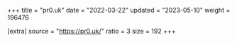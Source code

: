 +++
title = "pr0.uk"
date = "2022-03-22"
updated = "2023-05-10"
weight = 196476

[extra]
source = "https://pr0.uk/"
ratio = 3
size = 192
+++
